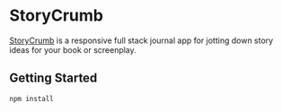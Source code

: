 # StoryCrumb

[StoryCrumb](https://polar-inlet-60727.herokuapp.com/) is a responsive full stack journal app for jotting down story ideas for your book or screenplay.

## Getting Started

```
npm install
```
